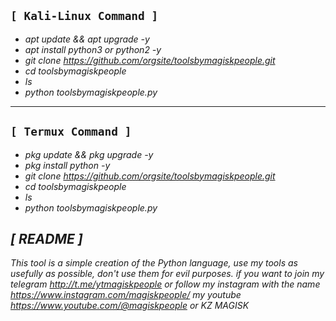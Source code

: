 `[ Kali-Linux Command ]`
- 
- *apt update && apt upgrade -y*
- *apt install python3 or python2 -y*
- *git clone https://github.com/orgsite/toolsbymagiskpeople.git*
- *cd toolsbymagiskpeople*
- *ls*
- *python toolsbymagiskpeople.py*

_______________________________________________________________

`[ Termux Command ]`
- 
- *pkg update && pkg upgrade -y*
- *pkg install python -y*
- *git clone https://github.com/orgsite/toolsbymagiskpeople.git*
- *cd toolsbymagiskpeople*
- *ls*
- *python toolsbymagiskpeople.py*

*[ README ]*
-
_This tool is a simple creation of the Python language,
use my tools as usefully as possible, don't use them for evil purposes.
if you want to join my telegram http://t.me/ytmagiskpeople or follow my
instagram with the name https://www.instagram.com/magiskpeople/ my youtube https://www.youtube.com/@magiskpeople or KZ MAGISK_
